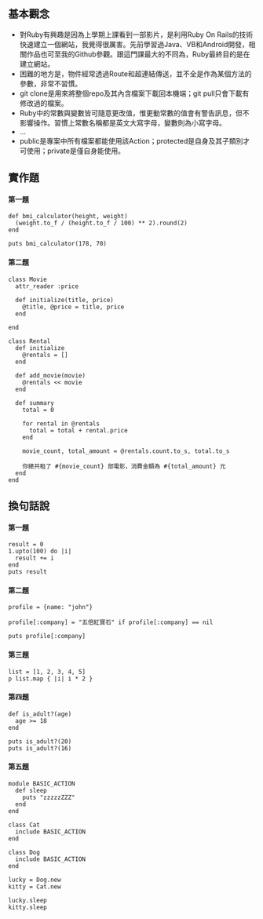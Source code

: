 ## 基本觀念
* 對Ruby有興趣是因為上學期上課看到一部影片，是利用Ruby On Rails的技術快速建立一個網站，我覺得很厲害。先前學習過Java、VB和Android開發，相關作品也可至我的Github參觀。跟這門課最大的不同為，Ruby最終目的是在建立網站。
* 困難的地方是，物件經常透過Route和超連結傳送，並不全是作為某個方法的參數，非常不習慣。
* git clone是用來將整個repo及其內含檔案下載回本機端；git pull只會下載有修改過的檔案。
* Ruby中的常數與變數皆可隨意更改值，惟更動常數的值會有警告訊息，但不影響操作。習慣上常數名稱都是英文大寫字母，變數則為小寫字母。
* ...
* public是專案中所有檔案都能使用該Action；protected是自身及其子類別才可使用；private是僅自身能使用。

## 實作題
#### 第一題
    def bmi_calculator(height, weight)
      (weight.to_f / (height.to_f / 100) ** 2).round(2)
    end

    puts bmi_calculator(178, 70)

#### 第二題
    class Movie
      attr_reader :price

      def initialize(title, price)
        @title, @price = title, price
      end

    end

    class Rental
      def initialize
        @rentals = []
      end

      def add_movie(movie)
        @rentals << movie
      end

      def summary
        total = 0

        for rental in @rentals
          total = total + rental.price
        end

        movie_count, total_amount = @rentals.count.to_s, total.to_s

        你總共租了 #{movie_count} 部電影，消費金額為 #{total_amount} 元
      end
    end

## 換句話說
#### 第一題
    result = 0
    1.upto(100) do |i|
      result += i
    end    
    puts result

#### 第二題
    profile = {name: "john"}

    profile[:company] = "五倍紅寶石" if profile[:company] == nil

    puts profile[:company]

#### 第三題
    list = [1, 2, 3, 4, 5]
    p list.map { |i| i * 2 }
    
#### 第四題
    def is_adult?(age)
      age >= 18
    end

    puts is_adult?(20)
    puts is_adult?(16)

#### 第五題
    module BASIC_ACTION
      def sleep
        puts "zzzzzZZZ"
      end
    end

    class Cat
      include BASIC_ACTION
    end

    class Dog
      include BASIC_ACTION
    end

    lucky = Dog.new
    kitty = Cat.new

    lucky.sleep
    kitty.sleep

